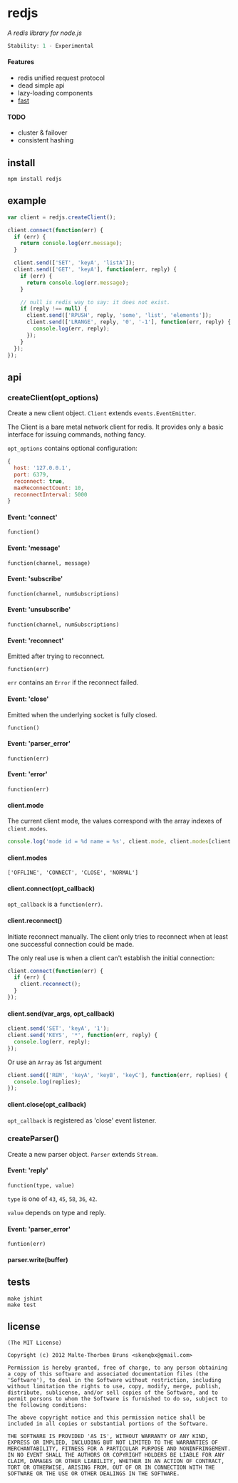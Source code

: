 # redjs
_A redis library for node.js_

```js
Stability: 1 - Experimental
```

#### Features
 - redis unified request protocol
 - dead simple api
 - lazy-loading components
 - [fast](https://gist.github.com/3773249)

#### TODO
 - cluster & failover
 - consistent hashing

## install
```
npm install redjs
```

## example
```js
var client = redjs.createClient();

client.connect(function(err) {
  if (err) {
    return console.log(err.message);
  }

  client.send(['SET', 'keyA', 'listA']);
  client.send(['GET', 'keyA'], function(err, reply) {
    if (err) {
      return console.log(err.message);
    }

    // null is redis way to say: it does not exist.
    if (reply !== null) {
      client.send(['RPUSH', reply, 'some', 'list', 'elements']);
      client.send(['LRANGE', reply, '0', '-1'], function(err, reply) {
        console.log(err, reply);
      });
    }
  });
});

```

## api

### createClient(opt_options)
Create a new client object. `Client` extends `events.EventEmitter`.

The Client is a bare metal network client for redis. It provides only a basic interface for issuing commands, nothing fancy.

`opt_options` contains optional configuration:

```js
{
  host: '127.0.0.1',
  port: 6379,
  reconnect: true,
  maxReconnectCount: 10,
  reconnectInterval: 5000
}
```

#### Event: 'connect'
`function()`

#### Event: 'message'
`function(channel, message)`
#### Event: 'subscribe'
`function(channel, numSubscriptions)`
#### Event: 'unsubscribe'
`function(channel, numSubscriptions)`

#### Event: 'reconnect'
Emitted after trying to reconnect.

`function(err)`

`err` contains an `Error` if the reconnect failed.

#### Event: 'close'
Emitted when the underlying socket is fully closed.

`function()`

#### Event: 'parser_error'
`function(err)`

#### Event: 'error'
`function(err)`

#### client.mode
The current client mode, the values correspond with the array indexes of `client.modes`.

```js
console.log('mode id = %d name = %s', client.mode, client.modes[client.mode]);
```

#### client.modes
`['OFFLINE', 'CONNECT', 'CLOSE', 'NORMAL']`

#### client.connect(opt_callback)
`opt_callback` is a `function(err)`.

#### client.reconnect()
Initiate reconnect manually.
The client only tries to reconnect when at least one successful connection could be made.

The only real use is when a client can't establish the initial connection:

```js
client.connect(function(err) {
  if (err) {
    client.reconnect();
  }
});
```


#### client.send(var_args, opt_callback)
```js
client.send('SET', 'keyA', '1');
client.send('KEYS', '*', function(err, reply) {
  console.log(err, reply);
});
```
Or use an `Array` as 1st argument

```js
client.send(['REM', 'keyA', 'keyB', 'keyC'], function(err, replies) {
  console.log(replies);
});
```
#### client.close(opt_callback)
`opt_callback` is registered as 'close' event listener.

### createParser()
Create a new parser object. `Parser` extends `Stream`.

#### Event: 'reply'
`function(type, value)`

`type` is one of `43`, `45`, `58`, `36`, `42`.

`value` depends on type and reply.

#### Event: 'parser_error'
`funtion(err)`

#### parser.write(buffer)

## tests
```
make jshint
make test
```

## license
```
(The MIT License)

Copyright (c) 2012 Malte-Thorben Bruns <skenqbx@gmail.com>

Permission is hereby granted, free of charge, to any person obtaining
a copy of this software and associated documentation files (the
'Software'), to deal in the Software without restriction, including
without limitation the rights to use, copy, modify, merge, publish,
distribute, sublicense, and/or sell copies of the Software, and to
permit persons to whom the Software is furnished to do so, subject to
the following conditions:

The above copyright notice and this permission notice shall be
included in all copies or substantial portions of the Software.

THE SOFTWARE IS PROVIDED 'AS IS', WITHOUT WARRANTY OF ANY KIND,
EXPRESS OR IMPLIED, INCLUDING BUT NOT LIMITED TO THE WARRANTIES OF
MERCHANTABILITY, FITNESS FOR A PARTICULAR PURPOSE AND NONINFRINGEMENT.
IN NO EVENT SHALL THE AUTHORS OR COPYRIGHT HOLDERS BE LIABLE FOR ANY
CLAIM, DAMAGES OR OTHER LIABILITY, WHETHER IN AN ACTION OF CONTRACT,
TORT OR OTHERWISE, ARISING FROM, OUT OF OR IN CONNECTION WITH THE
SOFTWARE OR THE USE OR OTHER DEALINGS IN THE SOFTWARE.
```
